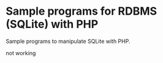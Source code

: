 # Sample programs for RDBMS (SQLite) with PHP
Sample programs to manipulate SQLite with PHP.

not working
